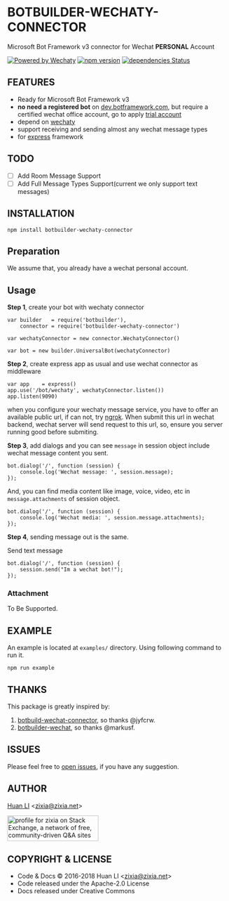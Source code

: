 # BOTBUILDER-WECHATY-CONNECTOR
Microsoft Bot Framework v3 connector for Wechat **PERSONAL** Account

[![Powered by Wechaty](https://img.shields.io/badge/Powered%20By-Wechaty-green.svg)](https://github.com/chatie/wechaty)
[![npm version](https://badge.fury.io/js/botbuilder-wechaty-connector.svg)](https://badge.fury.io/js/botbuilder-wechaty-connector)
[![dependencies Status](https://david-dm.org/zixia/botbuilder-wechaty-connector/status.svg)](https://david-dm.org/zixia/botbuilder-wechaty-connector)

## FEATURES

* Ready for Microsoft Bot Framework v3
* **no need a registered bot** on [dev.botframework.com](https://dev.botframework.com/), but require a certified wechat office account, go to apply [trial account](http://mp.weixin.qq.com/debug/cgi-bin/sandbox?t=sandbox/login)
* depend on [wechaty](https://github.com/chatie/wechaty)
* support receiving and sending almost any wechat message types
* for [express](http://expressjs.com/) framework

## TODO

* [ ] Add Room Message Support
* [ ] Add Full Message Types Support(current we only support text messages)

## INSTALLATION

```
npm install botbuilder-wechaty-connector
```

## Preparation

We assume that, you already have a wechat personal account.

## Usage

**Step 1**, create your bot with wechaty connector
```
var builder   = require('botbuilder'),
    connector = require('botbuilder-wechaty-connector')
    
var wechatyConnector = new connector.WechatyConnector()

var bot = new builder.UniversalBot(wechatyConnector)
```

**Step 2**, create express app as usual and use wechat connector as middleware
```
var app    = express()
app.use('/bot/wechaty', wechatyConnector.listen())
app.listen(9090)
```

when you configure your wechaty message service, you have to offer an  available public url, if can not, try [ngrok](https://ngrok.com/). When submit this url in wechat backend, wechat server will send request to this url, so, ensure you server running good before submiting.

**Step 3**, add dialogs and you can see `message` in session object include wechat message content you sent.
```
bot.dialog('/', function (session) {
	console.log('Wechat message: ', session.message);
});
```
And, you can find media content like image, voice, video, etc in `message.attachments` of session object.
```
bot.dialog('/', function (session) {
	console.log('Wechat media: ', session.message.attachments);
});
```

**Step 4**, sending message out is the same.

Send text message
```
bot.dialog('/', function (session) {
	session.send("Im a wechat bot!");
});
```

### Attachment
 
To Be Supported.

## EXAMPLE
An example is located at `examples/` directory. Using following command to run it.

```
npm run example
```

## THANKS

This package is greatly inspired by:

1. [botbuild-wechat-connector](https://github.com/jyfcrw/botbuilder-wechat-connector), so thanks @jyfcrw.
1. [botbuilder-wechat](https://github.com/markusf/botbuilder-wechat), so thanks @markusf.

## ISSUES

Please feel free to [open issues](https://github.com/zixia/botbuilder-wechaty-connector/issues/new), if you have any suggestion.

## AUTHOR

[Huan LI](http://linkedin.com/in/zixia) \<zixia@zixia.net\>

<a href="https://stackexchange.com/users/265499">
  <img src="https://stackexchange.com/users/flair/265499.png" width="208" height="58" alt="profile for zixia on Stack Exchange, a network of free, community-driven Q&amp;A sites" title="profile for zixia on Stack Exchange, a network of free, community-driven Q&amp;A sites">
</a>

## COPYRIGHT & LICENSE

* Code & Docs © 2016-2018 Huan LI \<zixia@zixia.net\>
* Code released under the Apache-2.0 License
* Docs released under Creative Commons
